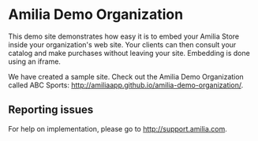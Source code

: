 Amilia Demo Organization
========================

This demo site demonstrates how easy it is to embed your Amilia Store inside your organization's web site. Your clients can then consult your catalog and make purchases without leaving your site. Embedding is done using an iframe.

We have created a sample site. Check out the Amilia Demo Organization called ABC Sports: http://amiliaapp.github.io/amilia-demo-organization/.


Reporting issues
----------------
For help on implementation, please go to http://support.amilia.com.
